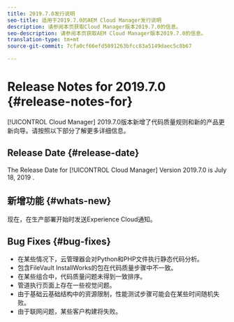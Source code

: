 ```yaml
---
title: 2019.7.0发行说明
seo-title: 适用于2019.7.0的AEM Cloud Manager发行说明
description: 请参阅本页获取Cloud Manager版本2019.7.0的信息。
seo-description: 请参阅本页获取AEM Cloud Manager版本2019.7.0的信息。
translation-type: tm+mt
source-git-commit: 7cfa0cf66efd5891263bfcc83a5149daec5c8b67

---
```


# Release Notes for 2019.7.0 {#release-notes-for}

[!UICONTROL Cloud Manager] 2019.7.0版本新增了代码质量规则和新的产品更新向导。请按照以下部分了解更多详细信息。

## Release Date {#release-date}

The Release Date for [!UICONTROL Cloud Manager] Version 2019.7.0 is July 18, 2019 .

## 新增功能 {#whats-new}

现在，在生产部署开始时发送Experience Cloud通知。

## Bug Fixes {#bug-fixes}

* 在某些情况下，云管理器会对Python和PHP文件执行静态代码分析。
* 包含FileVault InstallWorks的包在代码质量步骤中不一致。
* 在某些组合中，代码质量问题未得到一致排序。
* 管道执行页面上存在一些视觉问题。
* 由于基础云基础结构中的资源限制，性能测试步骤可能会在某些时间随机失败。
* 由于联网问题，某些客户构建将失败。